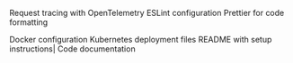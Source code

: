 Request tracing with OpenTelemetry
ESLint configuration
Prettier for code formatting

Docker configuration
Kubernetes deployment files
README with setup instructions|
Code documentation
